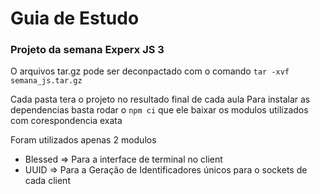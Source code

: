# Guia de Estudo

### Projeto da semana Experx JS 3 
O arquivos tar.gz pode ser deconpactado com o comando 
`tar -xvf semana_js.tar.gz`

Cada pasta tera o projeto no resultado final de cada aula
Para instalar as dependencias basta rodar o  `npm ci` que ele baixar os modulos utilizados com corespondencia exata

Foram utilizados apenas 2 modulos

- Blessed => Para a interface de terminal no client 
- UUID => Para a Geração de Identificadores únicos para o sockets de cada client

  



